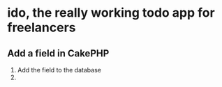 # ido, the really working todo app for freelancers

## Add a field in CakePHP

1. Add the field to the database
2.
